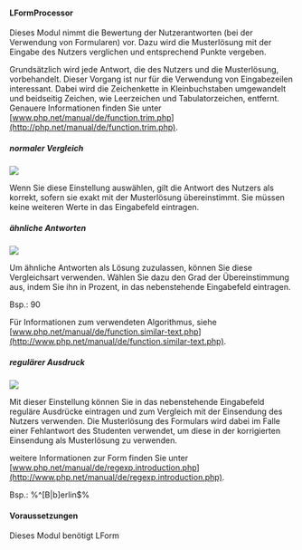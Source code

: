<!--
 * @file extension_LFormProcessor_LFormProcessor_de.md
 *
 * @author Till Uhlig <till.uhlig@student.uni-halle.de>
 * @date 2015
-->

#### LFormProcessor
Dieses Modul nimmt die Bewertung der Nutzerantworten (bei der Verwendung von Formularen) vor. Dazu wird die Musterlösung mit der Eingabe des Nutzers verglichen und entsprechend Punkte vergeben.

Grundsätzlich wird jede Antwort, die des Nutzers und die Musterlösung, vorbehandelt. Dieser Vorgang ist nur für die Verwendung von Eingabezeilen interessant. Dabei wird die Zeichenkette in Kleinbuchstaben umgewandelt und beidseitig Zeichen, wie Leerzeichen und Tabulatorzeichen, entfernt.
Genauere Informationen finden Sie unter [www.php.net/manual/de/function.trim.php](http://php.net/manual/de/function.trim.php).

##### normaler Vergleich

![](LFormProcessorNormal.png)

Wenn Sie diese Einstellung auswählen, gilt die Antwort des Nutzers als korrekt, sofern sie exakt mit der Musterlösung übereinstimmt. Sie müssen keine weiteren Werte in das Eingabefeld eintragen.

##### ähnliche Antworten

![](LFormProcessorAhnlichkeit.png)

Um ähnliche Antworten als Lösung zuzulassen, können Sie diese Vergleichsart verwenden. Wählen Sie dazu den Grad der Übereinstimmung aus, indem Sie ihn in Prozent, in das nebenstehende Eingabefeld eintragen. 

Bsp.: 90

Für Informationen zum verwendeten Algorithmus, siehe [www.php.net/manual/de/function.similar-text.php](http://www.php.net/manual/de/function.similar-text.php).

##### regulärer Ausdruck

![](LFormProcessorRegular.png)

Mit dieser Einstellung können Sie in das nebenstehende Eingabefeld reguläre Ausdrücke eintragen und zum Vergleich mit der Einsendung des Nutzers verwenden. Die Musterlösung des Formulars wird dabei im Falle einer Fehlantwort des Studenten verwendet, um diese in der korrigierten Einsendung als Musterlösung zu verwenden.

weitere Informationen zur Form finden Sie unter
[www.php.net/manual/de/regexp.introduction.php](http://www.php.net/manual/de/regexp.introduction.php).

Bsp.: %^[B|b]erlin$%

#### Voraussetzungen
Dieses Modul benötigt LForm